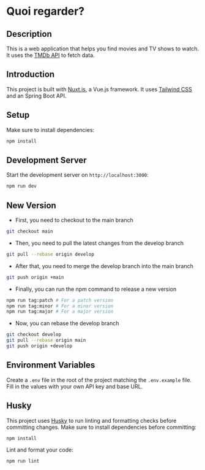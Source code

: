 # Quoi regarder?

## Description

This is a web application that helps you find movies and TV shows to watch. It uses
the [TMDb API](https://www.themoviedb.org/documentation/api) to fetch data.

## Introduction

This project is built with [Nuxt.js](https://nuxtjs.org/), a Vue.js framework. It
uses [Tailwind CSS](https://tailwindcss.com/) and an Spring Boot API.

## Setup

Make sure to install dependencies:

```bash
npm install
```

## Development Server

Start the development server on `http://localhost:3000`:

```bash
npm run dev
```

## New Version

- First, you need to checkout to the main branch

```bash
git checkout main
```

- Then, you need to pull the latest changes from the develop branch

```bash
git pull --rebase origin develop
```

- After that, you need to merge the develop branch into the main branch

```bash
git push origin +main
```

- Finally, you can run the npm command to release a new version

```bash
npm run tag:patch # For a patch version
npm run tag:minor # For a minor version
npm run tag:major # For a major version
```

- Now, you can rebase the develop branch

```bash
git checkout develop
git pull --rebase origin main
git push origin +develop
```

## Environment Variables

Create a `.env` file in the root of the project matching the `.env.example` file. Fill in the values with your own API
key and base URL.

## Husky

This project uses [Husky](https://typicode.github.io/husky) to run linting and formatting checks before committing
changes. Make sure to install dependencies before committing:

```bash
npm install
```

Lint and format your code:

```bash
npm run lint
```
